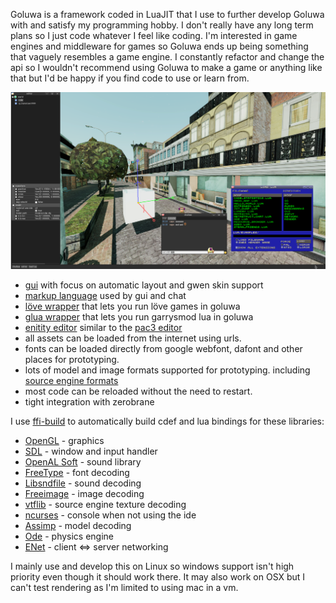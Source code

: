 Goluwa is a framework coded in LuaJIT that I use to further develop Goluwa with and satisfy my programming hobby. I don't really have any long term plans so I just code whatever I feel like coding. I'm interested in game engines and middleware for games so Goluwa ends up being something that vaguely resembles a game engine. I constantly refactor and change the api so I wouldn't recommend using Goluwa to make a game or anything like that but I'd be happy if you find code to use or learn from.

![ScreenShot](https://raw.githubusercontent.com/CapsAdmin/goluwa-assets/master/extras/screenshots/goluwa.png)

* [gui](src/lua/libraries/graphics/gui) with focus on automatic layout and gwen skin support
* [markup language](src/lua/libraries/graphics/gui) used by gui and chat
* [löve wrapper](src/lua/libraries/gmod) that lets you run löve games in goluwa
* [glua wrapper](src/lua/libraries/gmod) that lets you run garrysmod lua in goluwa
* [enitity editor](src/lua/autorun/graphics) similar to the [pac3 editor](http://steamcommunity.com/sharedfiles/filedetails/?id=104691717)
* all assets can be loaded from the internet using urls.
* fonts can be loaded directly from google webfont, dafont and other places for prototyping.
* lots of model and image formats supported for prototyping. including [source engine formats](src/lua/libraries/steam)
* most code can be reloaded without the need to restart.
* tight integration with zerobrane

I use [ffi-build](https://github.com/CapsAdmin/goluwa/tree/master/src/lua/build) to automatically build cdef and lua bindings for these libraries:

* [OpenGL](http://www.opengl.org/) - graphics
* [SDL](https://www.libsdl.org/) - window and input handler
* [OpenAL Soft](http://kcat.strangesoft.net/openal.html) - sound library
* [FreeType](http://www.freetype.org/) - font decoding
* [Libsndfile](http://www.mega-nerd.com/libsndfile/) - sound decoding
* [Freeimage](http://freeimage.sourceforge.net/) - image decoding
* [vtflib](https://github.com/panzi/VTFLib/) - source engine texture decoding
* [ncurses](https://www.gnu.org/software/ncurses/) - console when not using the ide
* [Assimp](https://github.com/assimp/assimp) - model decoding
* [Ode](http://www.ode.org/) - physics engine
* [ENet](https://github.com/lsalzman/enet) - client <=> server networking

I mainly use and develop this on Linux so windows support isn't high priority even though it should work there. It may also work on OSX but I can't test rendering as I'm limited to using mac in a vm.

